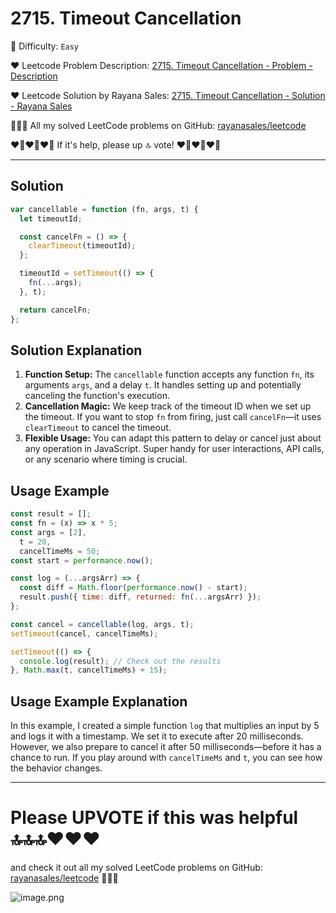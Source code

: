 # 2715. Timeout Cancellation

🌱 Difficulty: `Easy`

❤️ Leetcode Problem Description: [2715. Timeout Cancellation - Problem - Description](https://leetcode.com/problems/timeout-cancellation/description/)

❤️ Leetcode Solution by Rayana Sales: [2715. Timeout Cancellation - Solution - Rayana Sales](https://leetcode.com/problems/timeout-cancellation/solutions/5565977/timeout-cancellation-with-javascript-simple-beginner-friendly/)

💁🏻‍♀️ All my solved LeetCode problems on GitHub: [rayanasales/leetcode](https://github.com/rayanasales/leetcode)

❤️‍🔥❤️‍🔥❤️‍🔥 If it's help, please up 🔝 vote! ❤️‍🔥❤️‍🔥❤️‍🔥

---

## Solution

```Javascript []
var cancellable = function (fn, args, t) {
  let timeoutId;

  const cancelFn = () => {
    clearTimeout(timeoutId);
  };

  timeoutId = setTimeout(() => {
    fn(...args);
  }, t);

  return cancelFn;
};
```

## Solution Explanation

1. **Function Setup:** The `cancellable` function accepts any function `fn`, its arguments `args`, and a delay `t`. It handles setting up and potentially canceling the function's execution.
2. **Cancellation Magic:** We keep track of the timeout ID when we set up the timeout. If you want to stop `fn` from firing, just call `cancelFn`—it uses `clearTimeout` to cancel the timeout.
3. **Flexible Usage:** You can adapt this pattern to delay or cancel just about any operation in JavaScript. Super handy for user interactions, API calls, or any scenario where timing is crucial.

## Usage Example

```Javascript []
const result = [];
const fn = (x) => x * 5;
const args = [2],
  t = 20,
  cancelTimeMs = 50;
const start = performance.now();

const log = (...argsArr) => {
  const diff = Math.floor(performance.now() - start);
  result.push({ time: diff, returned: fn(...argsArr) });
};

const cancel = cancellable(log, args, t);
setTimeout(cancel, cancelTimeMs);

setTimeout(() => {
  console.log(result); // Check out the results
}, Math.max(t, cancelTimeMs) + 15);
```

## Usage Example Explanation

In this example, I created a simple function `log` that multiplies an input by 5 and logs it with a timestamp. We set it to execute after 20 milliseconds. However, we also prepare to cancel it after 50 milliseconds—before it has a chance to run. If you play around with `cancelTimeMs` and `t`, you can see how the behavior changes.

---

# Please UPVOTE if this was helpful 🔝🔝🔝❤️❤️❤️

and check it out all my solved LeetCode problems on GitHub: [rayanasales/leetcode](https://github.com/rayanasales/leetcode) 🤙😚🤘

![image.png](https://assets.leetcode.com/users/images/57bce3b1-56e2-4c20-9cdf-b61fef26b93b_1725494158.6252415.png)
